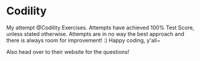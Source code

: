 # Codility
My attempt @Codility Exercises. Attempts have achieved 100% Test Score, unless stated otherwise. Attempts are in no way the best approach and there is always room for improvement! :) Happy coding, y'all~

Also head over to their website for the questions! 
